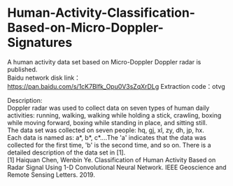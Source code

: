 # Human-Activity-Classification-Based-on-Micro-Doppler-Signatures

A human activity data set based on Micro-Doppler Doppler radar is published.  
Baidu network disk link：https://pan.baidu.com/s/1cK7Blfk_Opu0V3sZqXrDLg Extraction code：otvg  

Description:  
Doppler radar was used to collect data on seven types of human daily activities: running, walking, walking while holding a stick, crawling, boxing while moving forward, boxing while standing in place, and sitting still.  
The data set was collected on seven people: hq, gj, xl, zy, dh, jp, hx.  
Each data is named as: a*, b*, c*....The 'a' indicates that the data was collected for the first time, 'b' is the second time, and so on.  There is a detailed description of the data set in [1].  
[1] Haiquan Chen, Wenbin Ye. Classification of Human Activity Based on Radar Signal Using 1-D Convolutional Neural Network. IEEE Geoscience and Remote Sensing Letters. 2019.
